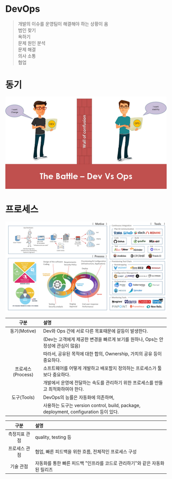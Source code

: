 DevOps
=====
> 개발의 이슈를 운영팀이 해결해야 하는 상황이 옴  
> 범인 찾기  
> 욕하기  
> 문제 원인 분석  
> 문제 해결  
> 의사 소통  
> 협업

동기
=====
<img title="devops_motive" src="./images/devops_motive.png" alt="example" width="600px">

프로세스
=====
<img title="devops_process" src="./images/devops_process.png" alt="example" width="1200px">

| 구분 | 설명 |
| :---: | :--- |
| 동기(Motive) | Dev와 Ops 간에 서로 다른 목표때문에 갈등이 발생한다. |
| | (Dev는 고객에게 제공한 변경을 빠르게 보기를 원하나, Ops는 안정성에 관심이 많음) |
| | 따라서, 공유된 목적에 대한 합의, Ownership, 가치의 공유 등이 중요하다. |
| 프로세스(Process) | 소프트웨어를 어떻게 개발하고 배포할지 정의하는 프로세스가 툴보다 중요하다. |
| | 개발에서 운영에 전달하는 속도를 관리하기 위한 프로세스를 만들고 최적화하여야 한다. |
| 도구(Tools) | DevOps의 능률은 자동화에 의존하며, |
| | 사용하는 도구는 version control, build, package, deployment, configuration 등이 있다. |

| 구분 | 설명 |
| :---: | :--- |
| 측정지표 관점 | quality, testing 등 |
| 프로세스 관점 | 협업, 빠른 피드백을 위한 흐름, 전체적인 프로세스 구성 |
| 기술 관점 | 자동화를 통한 빠른 피드백 "인프라를 코드로 관리하기"와 같은 자동화된 릴리즈 |